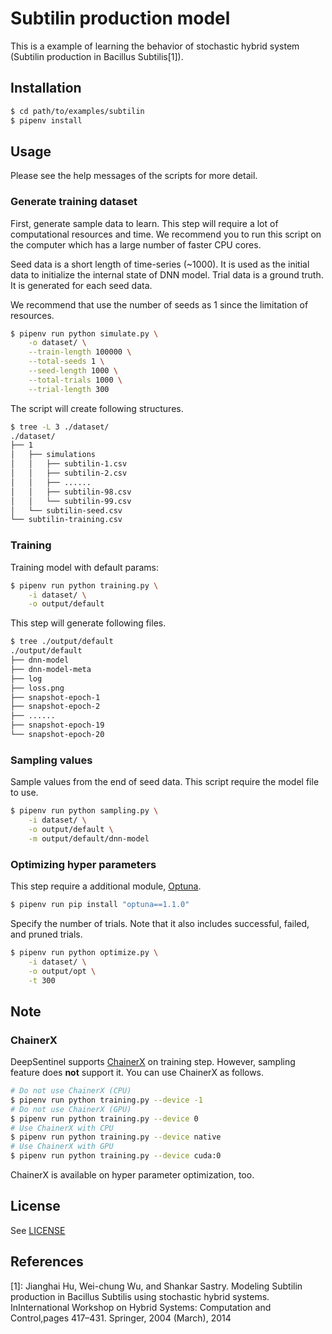 # Subtilin production model

This is a example of learning the behavior of stochastic hybrid system (Subtilin production in Bacillus Subtilis\[1\]).

## Installation

```bash
$ cd path/to/examples/subtilin
$ pipenv install
```

## Usage

Please see the help messages of the scripts for more detail.

### Generate training dataset

First, generate sample data to learn. This step will require a lot of computational resources and time.
We recommend you to run this script on the computer which has a large number of faster CPU cores. 

Seed data is a short length of time-series (\~1000). It is used as the initial data to initialize the internal state of DNN model.
Trial data is a ground truth. It is generated for each seed data.

We recommend that use the number of seeds as 1 since the limitation of resources.


```bash
$ pipenv run python simulate.py \
    -o dataset/ \
    --train-length 100000 \
    --total-seeds 1 \
    --seed-length 1000 \
    --total-trials 1000 \
    --trial-length 300
```

The script will create following structures.

```bash
$ tree -L 3 ./dataset/
./dataset/
├── 1
│   ├── simulations
│   │   ├── subtilin-1.csv
│   │   ├── subtilin-2.csv
│   │   ├── ......
│   │   ├── subtilin-98.csv
│   │   └── subtilin-99.csv
│   └── subtilin-seed.csv
└── subtilin-training.csv
```

### Training

Training model with default params:

```bash
$ pipenv run python training.py \
    -i dataset/ \
    -o output/default
```

This step will generate following files.

```bash
$ tree ./output/default
./output/default
├── dnn-model
├── dnn-model-meta
├── log
├── loss.png
├── snapshot-epoch-1
├── snapshot-epoch-2
├── ......
├── snapshot-epoch-19
└── snapshot-epoch-20
```

### Sampling values

Sample values from the end of seed data. This script require the model file to use.

```bash
$ pipenv run python sampling.py \
    -i dataset/ \
    -o output/default \
    -m output/default/dnn-model
```

### Optimizing hyper parameters

This step require a additional module, [Optuna](https://github.com/optuna/optuna).

```bash
$ pipenv run pip install "optuna==1.1.0"
```

Specify the number of trials. Note that it also includes successful, failed, and pruned trials.

```bash
$ pipenv run python optimize.py \
    -i dataset/ \
    -o output/opt \
    -t 300
```

## Note

### ChainerX

DeepSentinel supports [ChainerX](https://docs.chainer.org/en/stable/chainerx/index.html) on training step. However, sampling feature does **not** support it.
You can use ChainerX as follows.

```bash
# Do not use ChainerX (CPU)
$ pipenv run python training.py --device -1
# Do not use ChainerX (GPU)
$ pipenv run python training.py --device 0
# Use ChainerX with CPU
$ pipenv run python training.py --device native
# Use ChainerX with GPU
$ pipenv run python training.py --device cuda:0
```

ChainerX is available on hyper parameter optimization, too.

## License

See [LICENSE](../../LICENSE.md)

## References

\[1\]: Jianghai Hu, Wei-chung Wu, and Shankar Sastry. Modeling Subtilin production in Bacillus Subtilis using stochastic hybrid systems.  InInternational Workshop on Hybrid Systems: Computation and Control,pages 417–431. Springer, 2004 (March), 2014
